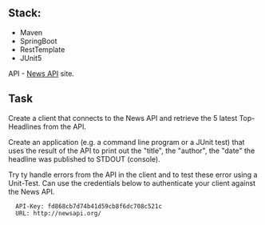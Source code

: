 Stack:
-
*  Maven
* SpringBoot
* RestTemplate
* JUnit5

API - [News API](https://newsapi.org/) site.

Task
-
Create a client that connects to the News API and retrieve the 5 latest Top-Headlines from the API.

Create an application (e.g. a command line program or a JUnit test) that uses the result of the
 API to print out the "title", the "author", the "date" the headline was published to STDOUT
 (console).
 
 Try ty handle errors from the API in the client and to test these error using a Unit-Test. Can
  use the credentials below to authenticate your client against the News API.
  
  ```
    API-Key: fd868cb7d74b41d59cb8f6dc708c521c
    URL: http://newsapi.org/
 ```
  